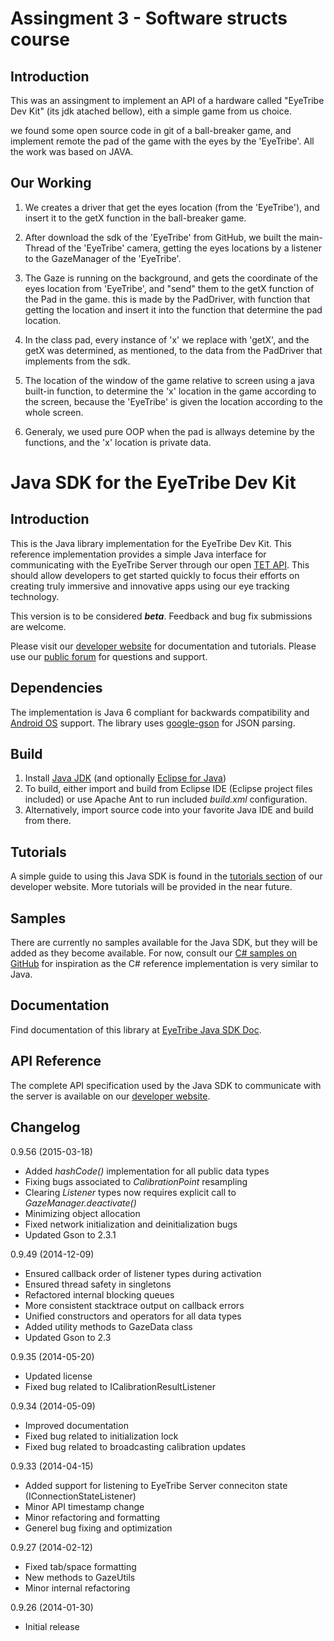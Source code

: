 Assingment 3 - Software structs course
====
<p>

Introduction
----

This was an assingment to implement an API of a hardware called "EyeTribe Dev Kit" (its jdk atached bellow), eith a simple game from us choice. 

we found some open source code in git of a ball-breaker game, and implement remote the pad of the game with the eyes by the 'EyeTribe'. All the work was based on JAVA.


Our Working
----

1) We creates a driver that get the eyes location (from the 'EyeTribe'), and insert it to the getX function in the ball-breaker game.

2) After download the sdk of the 'EyeTribe' from GitHub, we built the main-Thread of the 'EyeTribe' camera, getting the eyes locations by a listener to the GazeManager of the 'EyeTribe'.

3) The Gaze is running on the background, and gets the coordinate of the eyes location from 'EyeTribe', and "send" them to the getX function of the Pad in the game. this is made by the PadDriver, with function that getting the location and insert it into the function that determine the pad location.

4) In the class pad, every instance of 'x' we replace with 'getX', and the getX was determined, as mentioned, to the data from the PadDriver that implements from the sdk.

5) The location of the window of the game relative to screen using a java built-in function, to determine the 'x' location in the game according to the screen, because the 'EyeTribe' is given the location according to  the whole screen.

6) Generaly, we used pure OOP when the pad is allways detemine by the functions, and the 'x' location is private data.








Java SDK for the EyeTribe Dev Kit
====
<p>

Introduction
----

This is the Java library implementation for the EyeTribe Dev Kit. This reference implementation provides a simple Java interface for communicating with the EyeTribe Server through our open [TET API](http://dev.theeyetribe.com/api/). This should allow developers to get started quickly to focus their efforts on creating truly immersive and innovative apps using our eye tracking technology. 

This version is to be considered **_beta_**. Feedback and bug fix submissions are welcome.

Please visit our [developer website](http://dev.theeyetribe.com) for documentation and tutorials. Please use our [public forum](http://theeyetribe.com/forum) for questions and support.


Dependencies
----

The implementation is Java 6 compliant for backwards compatibility and [Android OS](http://developer.android.com) support. The library uses [google-gson](http://code.google.com/p/google-gson/) for JSON parsing.


Build
----

1. Install [Java JDK](http://www.oracle.com/technetwork/java/javase/downloads) (and optionally [Eclipse for Java](http://www.eclipse.org/downloads/)) 
2. To build, either import and build from Eclipse IDE (Eclipse project files included) or use Apache Ant to run included *build.xml* configuration.
3. Alternatively, import source code into your favorite Java IDE and build from there.


Tutorials
----

A simple guide to using this Java SDK is found in the [tutorials section](http://dev.theeyetribe.com/java/) of our developer website. More tutorials will be provided in the near future.


Samples
----

There are currently no samples available for the Java SDK, but they will be added as they become available. For now, consult our [C# samples on GitHub](https://github.com/eyetribe) for inspiration as the C# reference implementation is very similar to Java. 


Documentation
----
Find documentation of this library at [EyeTribe Java SDK Doc](http://eyetribe.github.io/tet-java-client).


API Reference
----

The complete API specification used by the Java SDK to communicate with the server is available on our [developer website](http://dev.theeyetribe.com/api/).


Changelog
----
0.9.56 (2015-03-18)

- Added *hashCode()* implementation for all public data types
- Fixing bugs associated to *CalibrationPoint* resampling
- Clearing *Listener* types now requires explicit call to *GazeManager.deactivate()*
- Minimizing object allocation
- Fixed network initialization and deinitialization bugs
- Updated Gson to 2.3.1

0.9.49 (2014-12-09)

- Ensured callback order of listener types during activation 
- Ensured thread safety in singletons
- Refactored internal blocking queues
- More consistent stacktrace output on callback errors
- Unified constructors and operators for all data types
- Added utility methods to GazeData class
- Updated Gson to 2.3

0.9.35 (2014-05-20)

-    Updated license
-    Fixed bug related to ICalibrationResultListener

0.9.34 (2014-05-09)

-    Improved documentation
-    Fixed bug related to initialization lock
-    Fixed bug related to broadcasting calibration updates

0.9.33 (2014-04-15)

-    Added support for listening to EyeTribe Server conneciton state (IConnectionStateListener)
-    Minor API timestamp change
-    Minor refactoring and formatting
-    Generel bug fixing and optimization

0.9.27 (2014-02-12)

- Fixed tab/space formatting
- New methods to GazeUtils
- Minor internal refactoring

0.9.26 (2014-01-30)

- Initial release
